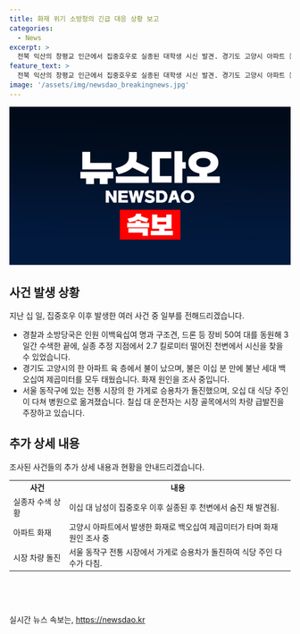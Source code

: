```yaml
---
title: 화재 위기 소방청의 긴급 대응 상황 보고
categories:
  - News
excerpt: >
  전북 익산의 창평교 인근에서 집중호우로 실종된 대학생 시신 발견. 경기도 고양시 아파트 불사태로 주민 20명 대피, 10명 부상. 서울 동작구 전통시장에서 차량 돌진으로 50대 식당 주인 다침. 사건들에 대한 소방청의 현황 전달.
feature_text: >
  전북 익산의 창평교 인근에서 집중호우로 실종된 대학생 시신 발견. 경기도 고양시 아파트 불사태로 주민 20명 대피, 10명 부상. 서울 동작구 전통시장에서 차량 돌진으로 50대 식당 주인 다침. 사건들에 대한 소방청의 현황 전달.
image: '/assets/img/newsdao_breakingnews.jpg'
---
```


<p><img src="/assets/img/newsdao_breakingnews.jpg" alt="cryptoinkorea 속보" /></p>

<h2 data-ke-size="size26">사건 발생 상황</h2>

<p data-ke-size="size16">지난 십 일, 집중호우 이후 발생한 여러 사건 중 일부를 전해드리겠습니다.</p>

<ul>
  <li>경찰과 소방당국은 인원 이백육십여 명과  구조견, 드론 등 장비 50여 대를 동원해 3일간 수색한 끝에, 실종 추정 지점에서 2.7 킬로미터 떨어진 천변에서  시신을 찾을 수 있었습니다.</li>
  <li>경기도 고양시의 한 아파트 육 층에서 불이 났으며, 불은 이십 분 만에 불난 세대 백오십여 제곱미터를 모두 태웠습니다. 화재 원인을 조사 중입니다.</li>
  <li>서울 동작구에 있는 전통 시장의 한 가게로 승용차가 돌진했으며, 오십 대 식당 주인이 다쳐 병원으로 옮겨졌습니다. 칠십 대 운전자는 시장 골목에서의 차량 급발진을 주장하고 있습니다.</li>
</ul>

<h2 data-ke-size="size26">추가 상세 내용</h2>

<p data-ke-size="size16">조사된 사건들의 추가 상세 내용과 현황을 안내드리겠습니다.</p>

<table>
  <tr>
    <td style="text-align: center; height: 17px;"><b>사건</b></td>
    <td style="text-align: center; height: 17px;"><b>내용</b></td>
  </tr>
  <tr>
    <td style="text-align: left; height: 17px;">실종자 수색 상황</td>
    <td style="text-align: left; height: 17px;">이십 대 남성이 집중호우 이후 실종된 후 천변에서 숨진 채 발견됨.</td>
  </tr>
  <tr>
    <td style="text-align: left; height: 17px;">아파트 화재</td>
    <td style="text-align: left; height: 17px;">고양시 아파트에서 발생한 화재로 백오십여 제곱미터가 타며 화재 원인 조사 중</td>
  </tr>
  <tr>
    <td style="text-align: left; height: 17px;">시장 차량 돌진</td>
    <td style="text-align: left; height: 17px;">서울 동작구 전통 시장에서 가게로 승용차가 돌진하여 식당 주인 다수가 다침.</td>
  </tr>
</table>

<p data-ke-size="size16">&nbsp;</p>

<p data-ke-size="size16">&nbsp;</p>
실시간 뉴스 속보는, <a href="https://newsdao.kr" rel="dofollow">https://newsdao.kr</a>


